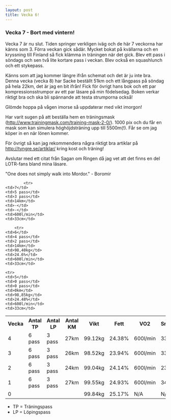 ```yaml
---
layout: post
title: Vecka 6!
---
```


### Vecka 7 - Bort med vintern!
Vecka 7 är nu slut. Tiden springer verkligen iväg och de här 7 veckorna har känns som 3. Förra veckan gick sådär. Mycket bokat på kvällarna och en kryssning till Finland så fick klämma in träningen när det gick. Blev ett pass i söndags och sen två lite kortare pass i veckan. Blev också en squashlunch och ett stykepass. 

Känns som att jag kommer längre ifrån schemat och det är ju inte bra. Denna vecka (vecka 8) har Sacke beställt 51km och ett långpass på söndag på hela 22km, det är jag en bit ifrån! Fick för övrigt hans bok och ett par kompressionsstrumpor av ett par läsare på min födelsedag. Boken verkar riktigt bra och ska bli spännande att testa strumporna också! 

Glömde hoppa på vågen imorse så uppdaterar med vikt imorgon! 

Har varit sugen på att beställa hem en träningsmask (http://www.trainingmask.com/training-mask-2-0/). 1000 pix och du får en mask som kan simulera höghöjdsträning upp till 5500m(!). Får se om jag köper in en när lönen kommer. 

För övrigt så kan jag rekommendera några riktigt bra artiklar på http://tyngre.se/artiklar/ kring kost och träning! 

Avslutar med ett citat från Sagan om Ringen då jag vet att det finns en del LOTR-fans bland mina läsare. 

"One does not simply walk into Mordor." - Boromir

<table>

  <tr>
    <th>Vecka</th>
    <th>Antal TP</th>
    <th>Antal LP</th>
    <th>Antal KM</th>
    <th>Vikt</th>
    <th>Fett</th>
    <th>VO2</th>
    <th>Smidighet</th>
    
            <tr>
    <td>7</td>
    <td>5 pass</td>
    <td>3 pass</td>
    <td>14km</td>
    <td>-</td>
    <td>-</td>
    <td>600l/min</td>
    <td>33cm</td>
  </tr>
    
        <tr>
    <td>6</td>
    <td>4 pass</td>
    <td>2 pass</td>
    <td>14km</td>
    <td>98,40kg</td>
    <td>24.6%</td>
    <td>600l/min</td>
    <td>33cm</td>
  </tr>
    
    <tr>
    <td>5</td>
    <td>0 pass</td>
    <td>0 pass</td>
    <td>0km</td>
    <td>98,85kg</td>
    <td>24.48%</td>
    <td>600l/min</td>
    <td>33cm</td>
  </tr>
    <tr>
    <td>4</td>
    <td>6 pass</td>
    <td>3 pass</td>
    <td>27km</td>
    <td>99.12kg</td>
    <td>24.38%</td>
    <td>600l/min</td>
    <td>33cm</td>
  </tr>
  <tr>
    <td>3</td>
    <td>6 pass</td>
    <td>3 pass</td>
    <td>26km</td>
    <td>98.52kg</td>
    <td>23.94%</td>
    <td>600l/min</td>
    <td>33cm</td>
  </tr>
  </tr>
    <tr>
    <td>2</td>
    <td>6 pass</td>
    <td>3 pass</td>
    <td>24km</td>
    <td>99.04kg</td>
    <td>24.14%</td>
    <td>600l/min</td>
    <td>23cm</td>
  </tr>
  <tr>
    <td>1</td>
    <td>6 pass</td>
    <td>3 pass</td>
    <td>27km</td>
    <td>99.55kg</td>
    <td>24.93%</td>
    <td>600l/min</td>
    <td>34cm</td>
  </tr>
<tr>
    <td>0</td>
    <td></td>
    <td></td>
    <td></td>
    <td>99.84kg</td>
    <td>25.17%</td>
    <td>N/A</td>
    <td>N/A</td>
  </tr>
</table>

* TP = Träningspass
* LP = Löpingspass
